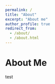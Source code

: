 ```yaml
---
permalink: /
title: "About"
excerpt: "About me"
author_profile: true
redirect_from: 
  - /about/
  - /about.html
---
```



About Me
======
test

